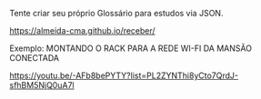 Tente criar seu próprio Glossário para estudos via JSON.

https://almeida-cma.github.io/receber/  

Exemplo: MONTANDO O RACK PARA A REDE WI-FI DA MANSÃO CONECTADA

https://youtu.be/-AFb8bePYTY?list=PL2ZYNThi8yCto7QrdJ-sfhBM5NjQ0uA7l
